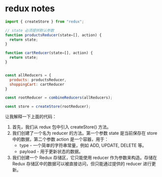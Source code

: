 # redux notes

<!--
ID: b0b68aad-e324-4463-b947-b08cec465488
Status: draft
Date: 2020-05-28T14:09:32
Modified: 2020-05-28T14:09:32
wp_id: 1193
-->

```javascript
import { createStore } from "redux";

// state 必须提供默认参数
function productsReducer(state=[], action) {
  return state;
}

function cartReducer(state=[], action) {
  return state;
}


const allReducers = {
  products: productsReducer,
  shoppingCart: cartReducer
}

const rootReducer = combineReducers(allReducers);

const store = createStore(rootReducer);
```


让我解释一下上面的代码：

1. 首先，我们从 redux 包中引入 createStore() 方法。
2. 我们创建了一个名为 reducer 的方法。第一个参数 state 是当前保存在 store 中的数据，第二个参数 action 是一个容器，用于：
    - type - 一个简单的字符串常量，例如 ADD, UPDATE, DELETE 等。
    - payload - 用于更新状态的数据。
3. 我们创建一个 Redux 存储区，它只能使用 reducer 作为参数来构造。存储在 Redux 存储区中的数据可以被直接访问，但只能通过提供的 reducer 进行更新。

